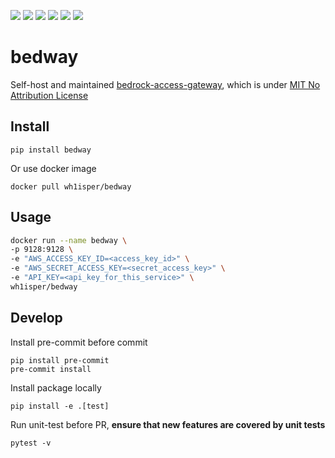 ![](https://img.shields.io/github/license/wh1isper/bedway)
![](https://img.shields.io/github/v/release/wh1isper/bedway)
![](https://img.shields.io/docker/image-size/wh1isper/bedway)
![](https://img.shields.io/pypi/dm/bedway)
![](https://img.shields.io/github/last-commit/wh1isper/bedway)
![](https://img.shields.io/pypi/pyversions/bedway)

# bedway

Self-host and maintained [bedrock-access-gateway](https://github.com/aws-samples/bedrock-access-gateway), which is under [MIT No Attribution License](https://github.com/aws-samples/bedrock-access-gateway/blob/093c6fa586be04964820baaf1e3dca431f1fe823/LICENSE)

## Install

`pip install bedway`

Or use docker image

`docker pull wh1isper/bedway`

## Usage

```bash
docker run --name bedway \
-p 9128:9128 \
-e "AWS_ACCESS_KEY_ID=<access_key_id>" \
-e "AWS_SECRET_ACCESS_KEY=<secret_access_key>" \
-e "API_KEY=<api_key_for_this_service>" \
wh1isper/bedway
```

## Develop

Install pre-commit before commit

```
pip install pre-commit
pre-commit install
```

Install package locally

```
pip install -e .[test]
```

Run unit-test before PR, **ensure that new features are covered by unit tests**

```
pytest -v
```
